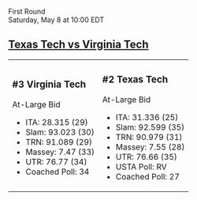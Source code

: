 First Round  
Saturday, May 8 at 10:00 EDT
## [Texas Tech vs Virginia Tech](https://www.ncaa.com/game/5833391) 

<table><tr><td>  

### #3 Virginia Tech  

At-Large Bid  
- ITA: 28.315 (29)  
- Slam: 93.023 (30)  
- TRN: 91.089 (29)  
- Massey: 7.47 (33)  
- UTR: 76.77 (34)  
- Coached Poll: 34  

</td><td>  

### #2 Texas Tech  

At-Large Bid  
- ITA: 31.336 (25)  
- Slam: 92.599 (35)  
- TRN: 90.979 (31)  
- Massey: 7.55 (28)  
- UTR: 76.66 (35)  
- USTA Poll: RV  
- Coached Poll: 27  

</td></tr></table>  